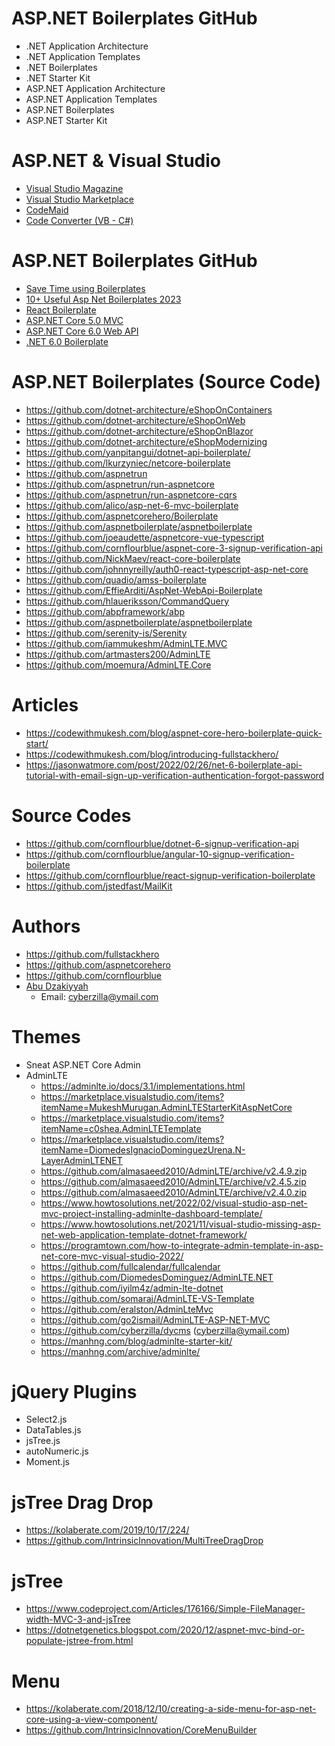 # ASP.NET Boilerplates GitHub
+ .NET Application Architecture
+ .NET Application Templates
+ .NET Boilerplates
+ .NET Starter Kit
+ ASP.NET Application Architecture
+ ASP.NET Application Templates
+ ASP.NET Boilerplates
+ ASP.NET Starter Kit

# ASP.NET & Visual Studio
+ [Visual Studio Magazine](https://visualstudiomagazine.com/)
+ [Visual Studio Marketplace](https://marketplace.visualstudio.com/)
+ [CodeMaid](https://marketplace.visualstudio.com/items?itemName=SteveCadwallader.CodeMaid)
+ [Code Converter (VB - C#)](https://marketplace.visualstudio.com/items?itemName=SharpDevelopTeam.CodeConverter)

# ASP.NET Boilerplates GitHub
+ [Save Time using Boilerplates](https://www.unosquare.com/blog/how-to-save-time-in-net-using-boilerplates/)
+ [10+ Useful Asp Net Boilerplates 2023](https://themeselection.com/asp-net-boilerplates/)
+ [React Boilerplate](https://themeselection.com/react-boilerplate/)
+ [ASP.NET Core 5.0 MVC](https://github.com/aspnetcorehero/Boilerplate)
+ [ASP.NET Core 6.0 Web API](https://github.com/fullstackhero/dotnet-webapi-boilerplate)
+ [.NET 6.0 Boilerplate](https://github.com/cornflourblue/dotnet-6-signup-verification-api)

# ASP.NET Boilerplates (Source Code)
+ https://github.com/dotnet-architecture/eShopOnContainers
+ https://github.com/dotnet-architecture/eShopOnWeb
+ https://github.com/dotnet-architecture/eShopOnBlazor
+ https://github.com/dotnet-architecture/eShopModernizing
+ https://github.com/yanpitangui/dotnet-api-boilerplate/
+ https://github.com/lkurzyniec/netcore-boilerplate
+ https://github.com/aspnetrun
+ https://github.com/aspnetrun/run-aspnetcore
+ https://github.com/aspnetrun/run-aspnetcore-cqrs
+ https://github.com/alico/asp-net-6-mvc-boilerplate
+ https://github.com/aspnetcorehero/Boilerplate
+ https://github.com/aspnetboilerplate/aspnetboilerplate
+ https://github.com/joeaudette/aspnetcore-vue-typescript
+ https://github.com/cornflourblue/aspnet-core-3-signup-verification-api
+ https://github.com/NickMaev/react-core-boilerplate
+ https://github.com/johnnyreilly/auth0-react-typescript-asp-net-core
+ https://github.com/quadio/amss-boilerplate
+ https://github.com/EffieArditi/AspNet-WebApi-Boilerplate
+ https://github.com/hlaueriksson/CommandQuery
+ https://github.com/abpframework/abp
+ https://github.com/aspnetboilerplate/aspnetboilerplate
+ https://github.com/serenity-is/Serenity
+ https://github.com/iammukeshm/AdminLTE.MVC
+ https://github.com/artmasters200/AdminLTE
+ https://github.com/moemura/AdminLTE.Core

# Articles
+ https://codewithmukesh.com/blog/aspnet-core-hero-boilerplate-quick-start/
+ https://codewithmukesh.com/blog/introducing-fullstackhero/
+ https://jasonwatmore.com/post/2022/02/26/net-6-boilerplate-api-tutorial-with-email-sign-up-verification-authentication-forgot-password

# Source Codes
+ https://github.com/cornflourblue/dotnet-6-signup-verification-api
+ https://github.com/cornflourblue/angular-10-signup-verification-boilerplate
+ https://github.com/cornflourblue/react-signup-verification-boilerplate
+ https://github.com/jstedfast/MailKit

# Authors
+ https://github.com/fullstackhero
+ https://github.com/aspnetcorehero
+ https://github.com/cornflourblue
+ [Abu Dzakiyyah](https://github.com/cyberzilla)
  + Email: cyberzilla@ymail.com

# Themes
+ Sneat ASP.NET Core Admin
+ AdminLTE
  + https://adminlte.io/docs/3.1/implementations.html
  + https://marketplace.visualstudio.com/items?itemName=MukeshMurugan.AdminLTEStarterKitAspNetCore
  + https://marketplace.visualstudio.com/items?itemName=c0shea.AdminLTETemplate
  + https://marketplace.visualstudio.com/items?itemName=DiomedesIgnacioDominguezUrena.N-LayerAdminLTENET
  + https://github.com/almasaeed2010/AdminLTE/archive/v2.4.9.zip
  + https://github.com/almasaeed2010/AdminLTE/archive/v2.4.5.zip
  + https://github.com/almasaeed2010/AdminLTE/archive/v2.4.0.zip
  + https://www.howtosolutions.net/2022/02/visual-studio-asp-net-mvc-project-installing-adminlte-dashboard-template/
  + https://www.howtosolutions.net/2021/11/visual-studio-missing-asp-net-web-application-template-dotnet-framework/
  + https://programtown.com/how-to-integrate-admin-template-in-asp-net-core-mvc-visual-studio-2022/
  + https://github.com/fullcalendar/fullcalendar
  + https://github.com/DiomedesDominguez/AdminLTE.NET
  + https://github.com/iyilm4z/admin-lte-dotnet
  + https://github.com/somaraj/AdminLTE-VS-Template
  + https://github.com/eralston/AdminLteMvc
  + https://github.com/go2ismail/AdminLTE-ASP-NET-MVC
  + https://github.com/cyberzilla/dycms (cyberzilla@ymail.com)
  + https://manhng.com/blog/adminlte-starter-kit/
  + https://manhng.com/archive/adminlte/

# jQuery Plugins
+ Select2.js
+ DataTables.js
+ jsTree.js
+ autoNumeric.js
+ Moment.js

# jsTree Drag Drop
+ https://kolaberate.com/2019/10/17/224/
+ https://github.com/IntrinsicInnovation/MultiTreeDragDrop

# jsTree
+ https://www.codeproject.com/Articles/176166/Simple-FileManager-width-MVC-3-and-jsTree
+ https://dotnetgenetics.blogspot.com/2020/12/aspnet-mvc-bind-or-populate-jstree-from.html

# Menu
+ https://kolaberate.com/2018/12/10/creating-a-side-menu-for-asp-net-core-using-a-view-component/
+ https://github.com/IntrinsicInnovation/CoreMenuBuilder
